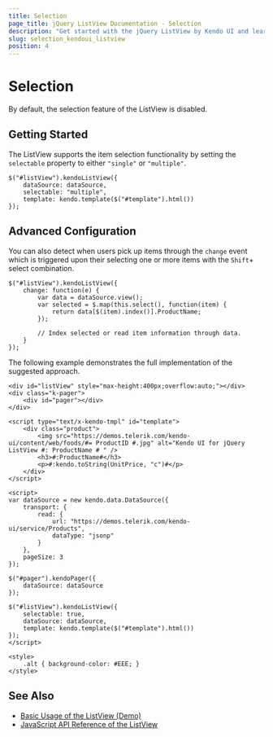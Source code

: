 ```yaml
---
title: Selection
page_title: jQuery ListView Documentation - Selection
description: "Get started with the jQuery ListView by Kendo UI and learn how to implement its selection functionality."
slug: selection_kendoui_listview
position: 4
---
```


# Selection

By default, the selection feature of the ListView is disabled.

## Getting Started

The ListView supports the item selection functionality by setting the `selectable` property to either `"single"` or `"multiple"`.

    $("#listView").kendoListView({
        dataSource: dataSource,
        selectable: "multiple",
        template: kendo.template($("#template").html())
    });

## Advanced Configuration

You can also detect when users pick up items through the `change` event which is triggered upon their selecting one or more items with the `Shift`+ select combination.

    $("#listView").kendoListView({
        change: function(e) {
            var data = dataSource.view();
            var selected = $.map(this.select(), function(item) {
                return data[$(item).index()].ProductName;
            });

            // Index selected or read item information through data.
        }
    });

The following example demonstrates the full implementation of the suggested approach.

```dojo
<div id="listView" style="max-height:400px;overflow:auto;"></div>
<div class="k-pager">
    <div id="pager"></div>
</div>

<script type="text/x-kendo-tmpl" id="template">
    <div class="product">
        <img src="https://demos.telerik.com/kendo-ui/content/web/foods/#= ProductID #.jpg" alt="Kendo UI for jQuery ListView #: ProductName # " />
        <h3>#:ProductName#</h3>
        <p>#:kendo.toString(UnitPrice, "c")#</p>
    </div>
</script>

<script>
var dataSource = new kendo.data.DataSource({
    transport: {
        read: {
            url: "https://demos.telerik.com/kendo-ui/service/Products",
            dataType: "jsonp"
        }
    },
    pageSize: 3
});

$("#pager").kendoPager({
    dataSource: dataSource
});

$("#listView").kendoListView({
    selectable: true,
    dataSource: dataSource,
    template: kendo.template($("#template").html())
});
</script>

<style>
    .alt { background-color: #EEE; }
</style>

```

## See Also

* [Basic Usage of the ListView (Demo)](https://demos.telerik.com/kendo-ui/listview/index)
* [JavaScript API Reference of the ListView](/api/javascript/ui/listview)
